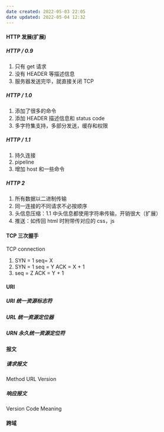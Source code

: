 ```yaml
---
date created: 2022-05-03 22:05
date updated: 2022-05-04 12:32
---
```


#### HTTP 发展(扩展)

##### HTTP / 0.9

1. 只有 get 请求
2. 没有 HEADER 等描述信息
3. 服务器发送完毕，就直接关闭 TCP

##### HTTP / 1.0

1. 添加了很多的命令
2. 添加 HEADER 描述信息和 status code
3. 多字符集支持，多部分发送，缓存和权限

##### HTTP / 1.1

1. 持久连接
2. pipeline
3. 增加 host 和一些命令

##### HTTP 2

1. 所有数据以二进制传输
2. 同一连接的不同请求不必按顺序
3. 头信息压缩：1.1 中头信息都使用字符串传输，开销很大（扩展）
4. 推送：如传回 html 时附带传对应的 css，js

#### TCP 三次握手

TCP connection

1. SYN = 1 seq= X
2. SYN = 1 seq = Y ACK = X + 1
3. seq = Z ACK = Y + 1

#### URI

##### URI 统一资源标志符

##### URL 统一资源定位器

##### URN 永久统一资源定位符

#### 报文

##### 请求报文

Method URL Version

##### 响应报文

Version Code Meaning

#### 跨域
